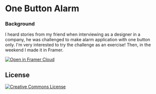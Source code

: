 # One Button Alarm
### Background
I heard stories from my friend when interviewing as a designer in a company, he was challenged to make alarm application with one button only. I'm very interested to try the challenge as an exercise! Then, in the weekend I made it in Framer.

[![Open in Framer Cloud](https://madewithframer.com/badges/open-framer-cloud/open-c-blue.svg)](https://framer.cloud/PrxLb/)

## License
<a rel="license" href="http://creativecommons.org/licenses/by/4.0/"><img alt="Creative Commons License" style="border-width:0" src="https://i.creativecommons.org/l/by/4.0/88x31.png" /></a><br />
